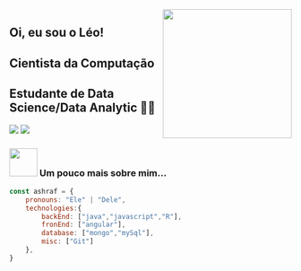 <img align='right' src="https://media.giphy.com/media/M9gbBd9nbDrOTu1Mqx/giphy.gif" width="230">

## Oi, eu sou o Léo! 
## Cientista da Computação 
## Estudante de Data Science/Data Analytic 👨‍💻




[![](https://img.shields.io/badge/LinkedIn-leonardobasso-blue)](https://www.linkedin.com/in/leonardo-basso-711558199/)
[![](https://img.shields.io/badge/Gmail-leonardo.lara.basso@gmail.com-red)](mailto:leonardo.lara.basso@gmail.com)


### <img src="https://media.giphy.com/media/VgCDAzcKvsR6OM0uWg/giphy.gif" width="50"> Um pouco mais sobre mim...  

```javascript
const ashraf = {
    pronouns: "Ele" | "Dele",
    technologies:{
        backEnd: ["java","javascript","R"],
        fronEnd: ["angular"],
        database: ["mongo","mySql"],
        misc: ["Git"]
    },
}
```
